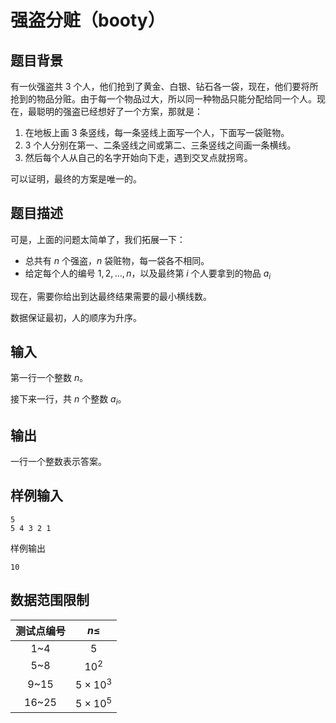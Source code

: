 # 强盗分赃（booty）

## 题目背景

有一伙强盗共 3 个人，他们抢到了黄金、白银、钻石各一袋，现在，他们要将所抢到的物品分赃。由于每一个物品过大，所以同一种物品只能分配给同一个人。现在，最聪明的强盗已经想好了一个方案，那就是：

1. 在地板上画 3 条竖线，每一条竖线上面写一个人，下面写一袋赃物。
2. 3 个人分别在第一、二条竖线之间或第二、三条竖线之间画一条横线。
3. 然后每个人从自己的名字开始向下走，遇到交叉点就拐弯。

可以证明，最终的方案是唯一的。

## 题目描述

可是，上面的问题太简单了，我们拓展一下：

- 总共有 $n$ 个强盗，$n$ 袋赃物，每一袋各不相同。
- 给定每个人的编号 $1,2,\dots,n$，以及最终第 $i$ 个人要拿到的物品 $a_i$

现在，需要你给出到达最终结果需要的最小横线数。

数据保证最初，人的顺序为升序。

## 输入

第一行一个整数 $n$。

接下来一行，共 $n$ 个整数 $a_i$。

## 输出

一行一个整数表示答案。

## 样例输入

```
5
5 4 3 2 1
```

样例输出

```
10
```

## 数据范围限制

| 测试点编号 |    $n\leq$    |
| :--------: | :-----------: |
|    1~4     |      $5$      |
|    5~8     |    $10^2$     |
|    9~15    | $5\times10^3$ |
|   16~25    | $5\times10^5$ |

